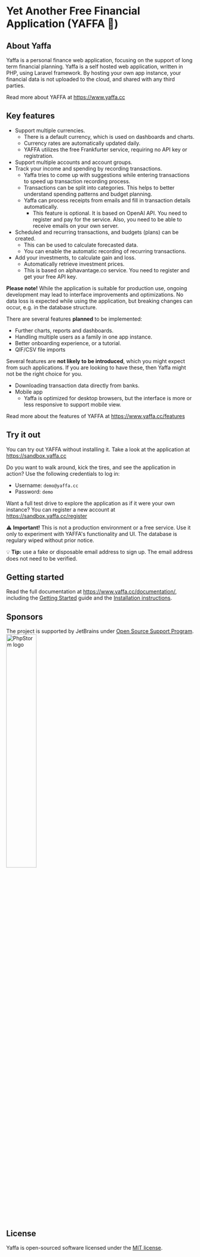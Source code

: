 # Yet Another Free Financial Application (YAFFA 🍊)

## About Yaffa

Yaffa is a personal finance web application, focusing on the support of long term financial planning. 
Yaffa is a self hosted web application, written in PHP, using Laravel framework. 
By hosting your own app instance, your financial data is not uploaded to the cloud, and shared with any third parties.

Read more about YAFFA at https://www.yaffa.cc

## Key features
* Support multiple currencies.
  * There is a default currency, which is used on dashboards and charts.
  * Currency rates are automatically updated daily.
  * YAFFA utilizes the free Frankfurter service, requiring no API key or registration.
* Support multiple accounts and account groups.
* Track your income and spending by recording transactions.
  * Yaffa tries to come up with suggestions while entering transactions to speed up transaction recording process.
  * Transactions can be split into categories. This helps to better understand spending patterns and budget planning.
  * Yaffa can process receipts from emails and fill in transaction details automatically.
    * This feature is optional. It is based on OpenAI API. You need to register and pay for the service. 
      Also, you need to be able to receive emails on your own server. 
* Scheduled and recurring transactions, and budgets (plans) can be created.
  * This can be used to calculate forecasted data.
  * You can enable the automatic recording of recurring transactions.
* Add your investments, to calculate gain and loss.
  * Automatically retrieve investment prices.
  * This is based on alphavantage.co service. You need to register and get your free API key.

**Please note!** While the application is suitable for production use, ongoing development may lead to interface improvements and optimizations. 
No data loss is expected while using the application, but breaking changes can occur, e.g. in the database structure.

There are several features **planned** to be implemented:
* Further charts, reports and dashboards.
* Handling multiple users as a family in one app instance.
* Better onboarding experience, or a tutorial.
* QIF/CSV file imports

Several features are **not likely to be introduced**, which you might expect from such applications.
If you are looking to have these, then Yaffa might not be the right choice for you.
* Downloading transaction data directly from banks.
* Mobile app 
  * Yaffa is optimized for desktop browsers, but the interface is more or less responsive to support mobile view.

Read more about the features of YAFFA at https://www.yaffa.cc/features

## Try it out

You can try out YAFFA without installing it. Take a look at the application at https://sandbox.yaffa.cc

Do you want to walk around, kick the tires, and see the application in action? Use the following credentials to log in:
* Username: `demo@yaffa.cc`
* Password: `demo`

Want a full test drive to explore the application as if it were your own instance?
You can register a new account at https://sandbox.yaffa.cc/register

⚠️ **Important!** This is not a production environment or a free service. 
Use it only to experiment with YAFFA's functionality and UI. 
The database is regulary wiped without prior notice.

💡 **Tip:** use a fake or disposable email address to sign up. The email address does not need to be verified.

## Getting started
Read the full documentation at https://www.yaffa.cc/documentation/,
including the [Getting Started](https://www.yaffa.cc/documentation/resources/category/getting-started/) guide
and the [Installation instructions](https://www.yaffa.cc/documentation/resources/category/installation/).

## Sponsors
The project is supported by JetBrains under [Open Source Support Program](https://www.jetbrains.com/community/opensource/#support).
<br><img src="https://resources.jetbrains.com/storage/products/company/brand/logos/PhpStorm.png" alt="PhpStorm logo" width="40%">

## License
Yaffa is open-sourced software licensed under the [MIT license](https://opensource.org/licenses/MIT).
